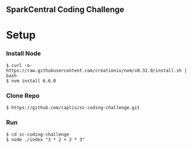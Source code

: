 SparkCentral Coding Challenge
-----------------------------

# Setup
### Install Node
```
$ curl -o- https://raw.githubusercontent.com/creationix/nvm/v0.32.0/install.sh | bash
$ nvm install 6.6.0
```

### Clone Repo
```
$ https://github.com/caplis/sc-coding-challenge.git
```

### Run
```
$ cd sc-coding-challenge
$ node ./index "3 * 2 + 2 * 3"
```

